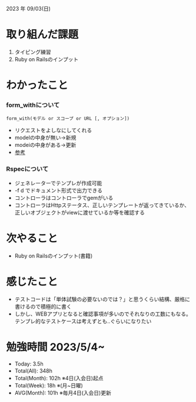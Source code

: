 2023 年 09/03(日)

# 取り組んだ課題

1. タイピング練習
2. Ruby on Railsのインプット

# わかったこと


### form_withについて


```
form_with(モデル or スコープ or URL [, オプション])
```

* リクエストをよしなにしてくれる
* modelの中身が無い→新規
* modeiの中身がある→更新
* [参考](https://qiita.com/yamaday0u/items/a3689bc48a7eff55929b)


### Rspecについて

* ジェネレーターでテンプレが作成可能
* -f d でドキュメント形式で出力できる
* コントローラはコントローラでgemがいる
* コントローラはHttpステータス、正しいテンプレートが返ってきているか、正しいオブジェクトがviewに渡せているか等を確認する
  
# 次やること

* Ruby on Railsのインプット(書籍)

# 感じたこと

* テストコードは「単体試験の必要ないのでは？」と思うくらい結構、厳格に書けるので積極的に書く
* しかし、WEBアプリとなると確認事項が多いのでそれなりの工数にもなる。テンプレ的なテストケースは考えずとも..ぐらいになりたい

# 勉強時間 2023/5/4~

* Today: 3.5h
* Total(All): 348h　
* Total(Month): 102h ※4日(入会日)起点
* Total(Week): 18h ※(月~日曜)
* AVG(Month): 101h ※毎月4日(入会日)更新
